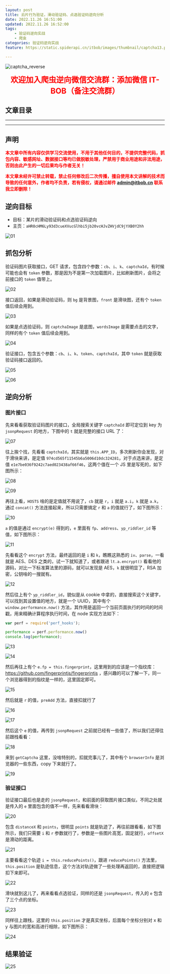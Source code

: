 ```yaml
---
layout: post
title: 云片行为验证，滑动验证码、点选验证码逆向分析
date: 2022.11.26 16:51:00
updated: 2022.11.26 16:52:00
tags: 
    - 验证码逆向实战
    - 爬虫
categories: 验证码逆向实战
feature: https://static.spiderapi.cn/itbob/images/thumbnail/captcha13.png

---
```


![captcha_reverse](https://static.spiderapi.cn/itbob/images/cover/captcha_reverse.png)

<strong><center><font color='red' size='5px' weight='bolder'>欢迎加入爬虫逆向微信交流群：添加微信 IT-BOB（备注交流群）</font></center></strong>

## 文章目录
---
<!-- toc -->
---

## 声明

**<font color="red">本文章中所有内容仅供学习交流使用，不用于其他任何目的，不提供完整代码，抓包内容、敏感网址、数据接口等均已做脱敏处理，严禁用于商业用途和非法用途，否则由此产生的一切后果均与作者无关！</font>**

**<font color="red">本文章未经许可禁止转载，禁止任何修改后二次传播，擅自使用本文讲解的技术而导致的任何意外，作者均不负责，若有侵权，请通过邮件 admin@itbob.cn 联系我立即删除！</font>**

## 逆向目标

- 目标：某片的滑动验证码和点选验证码逆向
- 主页：`aHR0cHM6Ly93d3cueXVucGlhbi5jb20vcHJvZHVjdC9jYXB0Y2hh`

![01](https://static.spiderapi.cn/itbob/images/article/058/01.png)

## 抓包分析

验证码图片获取接口，GET 请求，包含四个参数：`cb`、`i`、`k`、`captchaId`，有时候可能也会有 `token` 参数，那是因为不是第一次加载图片，比如刷新图片，会将之前接口的 `token` 值带上。

![02](https://static.spiderapi.cn/itbob/images/article/058/02.png)

接口返回，如果是滑动验证码，则 `bg` 是背景图，`front` 是滑块图，还有个 `token` 值后续会用到。 

![03](https://static.spiderapi.cn/itbob/images/article/058/03.png)

如果是点选验证码，则 `captchaImage` 是底图，`wordsImage` 是需要点击的文字，同样的有个 `token` 值后续会用到。 

![04](https://static.spiderapi.cn/itbob/images/article/058/04.png)

验证接口，包含五个参数：`cb`、`i`、`k`、`token`、`captchaId`，其中 `token` 就是获取验证码接口返回的。

![05](https://static.spiderapi.cn/itbob/images/article/058/05.png)

![06](https://static.spiderapi.cn/itbob/images/article/058/06.png)

## 逆向分析

### 图片接口

先来看看获取验证码图片的接口，全局搜索关键字 `captchaId` 即可定位到 key 为 `jsonpRequest` 的地方，下图中的 `t` 就是完整的接口 URL 了：

![07](https://static.spiderapi.cn/itbob/images/article/058/07.png)

往上挨个找，先看看 `captchaId`，其实就是 `this.APP_ID`，多次刷新你会发现，对于滑块来讲，是定值 `974cd565f11545b6a5006d10dc324281`，对于点选来讲，是定值 `e1e7be036f9242c7aed023438af66f46`，这两个值在一个 JS 里是写死的，如下图所示：

![08](https://static.spiderapi.cn/itbob/images/article/058/08.png)

![09](https://static.spiderapi.cn/itbob/images/article/058/09.png)

再往上看，`HOSTS` 啥的是定值就不用说了，`cb` 就是 `r`，`i` 就是 `a.i`，`k` 就是 `a.k`，通过 `concat()` 方法连接起来，所以只需要搞定 `r` 和 `a` 的值就行了，如下图所示：

![10](https://static.spiderapi.cn/itbob/images/article/058/10.png)

`a` 的值是通过 `encrypt(e)` 得到的，`e` 里面有 `fp`、`address`、`yp_riddler_id` 等值，如下图所示：

![11](https://static.spiderapi.cn/itbob/images/article/058/11.png)

先看看这个 `encrypt` 方法，最终返回的是 `i` 和 `k`，瞧瞧这熟悉的 `iv`、`parse`，一看就是 AES、DES 之类的，试一下就知道了，或者跟进 `lt.a.encrypt()` 看看他的源码，对比一下标准算法里的源码，就可以发现是 AES，`k` 就很明显了，RSA 加密，公钥啥的一搜就有。

![12](https://static.spiderapi.cn/itbob/images/article/058/12.png)

然后往上有个 `yp_riddler_id`，貌似是从 cookie 中拿的，直接搜索这个关键字，可以找到其设置值的地方，就是一个 UUID，其中有个 `window.performance.now()` 方法，其作用是返回一个当前页面执行的时间的时间戳，用来精确计算程序执行时间，在 node 实现方法如下：

```javascript
var perf = require('perf_hooks');

performance = perf.performance.now()
console.log(performance);
```

![13](https://static.spiderapi.cn/itbob/images/article/058/13.png)

![14](https://static.spiderapi.cn/itbob/images/article/058/14.png)

然后再往上有个 `e.fp = this.fingerprint`，这里用到的应该是一个指纹库：https://github.com/fingerprintjs/fingerprintjs ，感兴趣的可以了解一下，同一个浏览器得到的指纹是一样的，这里固定即可。

![15](https://static.spiderapi.cn/itbob/images/article/058/15.png)

然后就是 `r` 的值，`preAdd` 方法，直接扣就行了

![16](https://static.spiderapi.cn/itbob/images/article/058/16.png)

![17](https://static.spiderapi.cn/itbob/images/article/058/17.png)

然后这个 `e` 的值，再传到 `jsonpRequest` 之前就已经有一些值了，所以我们还得往前跟栈看看：

![18](https://static.spiderapi.cn/itbob/images/article/058/18.png)

来到 `getCaptcha` 这里，没啥特别的，扣就完事儿了，其中有个 `browserInfo` 是浏览器的一些东西，copy 下来就行了。

![19](https://static.spiderapi.cn/itbob/images/article/058/19.png)

### 验证接口

验证接口最后也是走的 `jsonpRequest`，和前面的获取图片接口类似，不同之处就是传入的 `e` 里面包含的值不一样，先来看看滑块：

![20](https://static.spiderapi.cn/itbob/images/article/058/20.png)

包含 `distanceX` 和 `points`，很明显 `points` 就是轨迹了，再往前跟看看，如下图所示，我们只需要 `i` 和 `r` 参数就行了，参数是一些图片高宽，固定就行，`offsetX` 是滑动的距离。

![21](https://static.spiderapi.cn/itbob/images/article/058/21.png)

主要看看这个轨迹 `i = this.reducePoints()`，跟进 `reducePoints()` 方法里，`this.position` 是轨迹信息，这个方法对轨迹做了一些处理再返回的，直接把逻辑扣下来即可。

![22](https://static.spiderapi.cn/itbob/images/article/058/22.png)

滑块就到这儿了，再来看看点选验证，同样的还是 `jsonpRequest`，传入的 `e` 包含了三个点的坐标。

![23](https://static.spiderapi.cn/itbob/images/article/058/23.png)

同样往上跟栈，这里的 `this.position` 才是真实坐标，后面每个坐标分别对 x 和 y 与图片的宽和高进行相除，如下图所示：

![24](https://static.spiderapi.cn/itbob/images/article/058/24.png)

## 结果验证

![25](https://static.spiderapi.cn/itbob/images/article/058/25.png)

